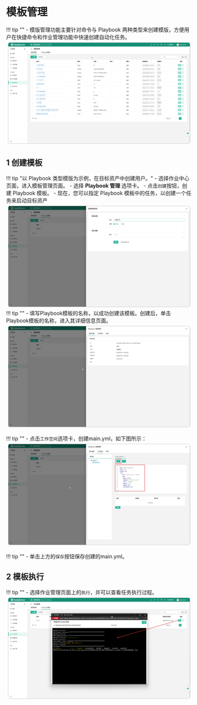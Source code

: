 # 模板管理
!!! tip ""
    - 模版管理功能主要针对命令与 Playbook 两种类型来创建模版，方便用户在快捷命令和作业管理功能中快速创建自动化任务。
![v4_mode_manage_1](../../../../img/v4_mode_manage_1.png)
## 1 创建模板
!!! tip "以 Playbook 类型模版为示例，在目标资产中创建用户。"
    - 选择作业中心页面，进入模板管理页面。
    - 选择 **Playbook 管理** 选项卡。
    - 点击`创建`按钮，创建 Playbook 模板。
    - 现在，您可以指定 Playbook 模板中的任务，以创建一个任务来启动目标资产
![v4_mode_manage_2](../../../../img/v4_mode_manage_2.png)
!!! tip ""
    - 填写Playbook模板的名称，以成功创建该模板。创建后，单击Playbook模板的名称，进入其详细信息页面。
![v4_mode_manage_3](../../../../img/v4_mode_manage_3.png)

!!! tip ""
    - 点击`工作空间`选项卡，创建main.yml，如下图所示：
![v4_mode_manage_4](../../../../img/v4_mode_manage_4.png)

!!! tip ""
    - 单击上方的`保存`按钮保存创建的main.yml。

## 2 模板执行
!!! tip ""
    - 选择作业管理页面上的`执行`，并可以查看任务执行过程。
![v4_mode_manage_5](../../../../img/v4_mode_manage_5.png)

